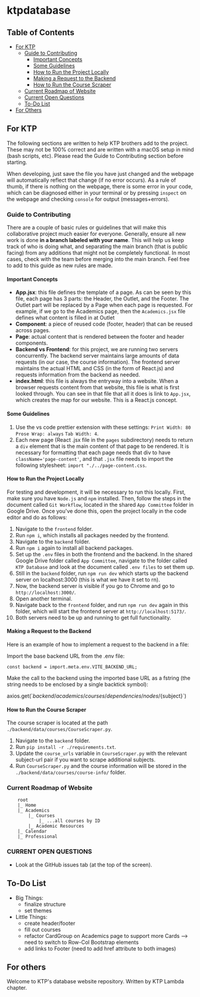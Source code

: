 # ktpdatabase

## Table of Contents
- [For KTP](#for-ktp)
    - [Guide to Contributing](#guide-to-contributing)
        - [Important Concepts](#important-concepts)
        - [Some Guidelines](#some-guidelines)
        - [How to Run the Project Locally](#how-to-run-project-locally)
        - [Making a Request to the Backend](#making-a-request-to-the-backend)
        - [How to Run the Course Scraper](#how-to-run-the-course-scraper) 
    - [Current Roadmap of Website](#current-roadmap-of-website)
    - [Current Open Questions](#current-open-questions)
    - [To-Do List](#to-do-list)
- [For Others](#for-others)

## For KTP

The following sections are written to help KTP brothers add to the project. These may not be 100% correct and are written with a macOS setup in mind (bash scripts, etc). Please read the Guide to Contributing section before starting.

When developing, just save the file you have just changed and the webpage will automatically reflect that change (if no error occurs). As a rule of thumb, if there is nothing on the webpage, there is some error in your code, which can be diagnosed either in your terminal or by pressing `inspect` on the webpage and checking `console` for output (messages+errors).

### Guide to Contributing
There are a couple of basic rules or guidelines that will make this collaborative project much easier for everyone. Generally, ensure all new work is done **in a branch labeled with your name**. This will help us keep track of who is doing what, and separating the main branch (that is public facing) from any additions that might not be completely functional. In most cases, check with the team before merging into the main branch. Feel free to add to this guide as new rules are made.

#### Important Concepts
- **App.jsx**: this file defines the template of a page. As can be seen by this file, each page has 3 parts: the Header, the Outlet, and the Footer. The Outlet part will be replaced by a Page when each page is requested. For example, if we go to the Academics page, then the `Academics.jsx` file defines what content is filled in at Outlet
- **Component**: a piece of reused code (footer, header) that can be reused across pages. 
- **Page**: actual content that is rendered between the footer and header components.
- **Backend vs Frontend**: for this project, we are running two servers concurrently. The backend server maintains large amounts of data requests (in our case, the course information). The frontend server maintains the actual HTML and CSS (in the form of React.js) and requests information from the backend as needed.
- **index.html**: this file is always the entryway into a website. When a browser requests content from that website, this file is what is first looked through. You can see in that file that all it does is link to `App.jsx`, which creates the map for our website. This is a React.js concept.

#### Some Guidelines
1. Use the vs code prettier extension with these settings: `Print Width: 80` `Prose Wrap: always` `Tab Width: 4`.
2. Each new page (React .jsx file in the `pages` subdirectory) needs to return a `div` element that is the main content of that page to be rendered. It is necessary for formatting that each page needs that div to have `className='page-content'`, and that `.jsx` file needs to import the following stylesheet: `import "./../page-content.css`.

#### How to Run the Project Locally
For testing and development, it will be necessary to run this locally. First, make sure you have `Node.js` and `npm` installed. Then, follow the steps in the document called `Git Workflow`, located in the shared `App Committee` folder in Google Drive. Once you've done this, open the project locally in the code editor and do as follows:
1. Navigate to the `frontend` folder.
2. Run `npm i`, which installs all packages needed by the frontend.
3. Navigate to the `backend` folder.
4. Run `npm i` again to install all backend packages.
5. Set up the `.env` files in both the frontend and the backend. In the shared Google Drive folder called `App Committee`, navigate to the folder called `KTP Database` and look at the document called `.env files` to set them up.
6. Still in the `backend` folder, run `npm run dev` which starts up the backend server on localhost:3000 (this is what we have it set to rn).
7. Now, the backend server is visible if you go to Chrome and go to `http://localhost:3000/`.
8. Open another terminal.
7. Navigate back to the `frontend` folder, and run `npm run dev` again in this folder, which will start the frontend server at `http://localhost:5173/`.
8. Both servers need to be up and running to get full functionality.

#### Making a Request to the Backend
Here is an example of how to implement a request to the backend in a file:

Import the base backend URL from the .env file:

`const backend = import.meta.env.VITE_BACKEND_URL;`

Make the call to the backend using the imported base URL as a fstring (the string needs to be enclosed by a single backtick symbol):

axios.get(\`${backend}/academics/courses/dependencies/nodes/${subject}\`)

#### How to Run the Course Scraper
The course scraper is located at the path `./backend/data/courses/CourseScraper.py`.
1. Navigate to the `backend` folder.
2. Run `pip install -r ./requirements.txt`.
3. Update the `course_urls` variable in `CourseScraper.py` with the relevant subject-url pair if you want to scrape additional subjects.
4. Run `CourseScraper.py` and the course information will be stored in the `./backend/data/courses/course-info/` folder.

### Current Roadmap of Website

```text
    root
    |_ Home
    |_ Academics
        |_ Courses
            |_ ...all courses by ID
        |_ Academic Resources
    |_ Calendar
    |_ Professional
```

### CURRENT OPEN QUESTIONS
- Look at the GitHub issues tab (at the top of the screen). 


## To-Do List

- Big Things:
    - finalize structure
    - set themes
- Little Things:
    - create header/footer
    - fill out courses
    - refactor CardGroup on Academics page to support more Cards --> need to switch to Row-Col Bootstrap elements
    - add links to Footer (need to add href attribute to both images)


## For others

Welcome to KTP's database website repository. Written by KTP Lambda chapter.
